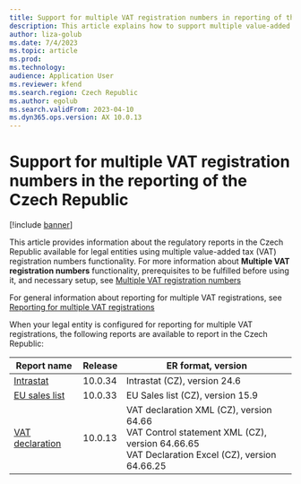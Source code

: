 ```yaml
---
title: Support for multiple VAT registration numbers in reporting of the Czech Republic
description: This article explains how to support multiple value-added tax (VAT) registration numbers in reporting of the Czech Republic.
author: liza-golub
ms.date: 7/4/2023
ms.topic: article
ms.prod: 
ms.technology: 
audience: Application User
ms.reviewer: kfend
ms.search.region: Czech Republic
ms.author: egolub
ms.search.validFrom: 2023-04-10
ms.dyn365.ops.version: AX 10.0.13
---
```


# Support for multiple VAT registration numbers in the reporting of the Czech Republic

[!include [banner](../includes/banner.md)]

This article provides information about the regulatory reports in the Czech Republic available for legal entities using multiple value-added tax (VAT) registration numbers functionality. 
For more information about **Multiple VAT registration numbers** functionality, prerequisites to be fulfilled before using it, and necessary setup, see [Multiple VAT registration numbers](emea-multiple-vat-registration-numbers.md)

For general information about reporting for multiple VAT registrations, see [Reporting for multiple VAT registrations](emea-reporting-for-multiple-vat-registrations.md)

When your legal entity is configured for reporting for multiple VAT registrations, the following reports are available to report in the Czech Republic:

| Report name     | Release | ER format, version                |
|-----------------|---------|-----------------------------------|
| [Intrastat](emea-cze-intrastat.md)       | 10.0.34 | Intrastat (CZ), version 24.6      |
| [EU sales list](emea-cze-eu-sales-list.md)   | 10.0.33 | EU Sales list (CZ), version 15.9  |
| [VAT declaration](emea-cze-vat-declaration-tax-declaration-model.md) | 10.0.13 | VAT declaration XML (CZ), version 64.66<br>VAT Control statement XML (CZ), version 64.66.65<br>VAT Declaration Excel (CZ), version 64.66.25 |
